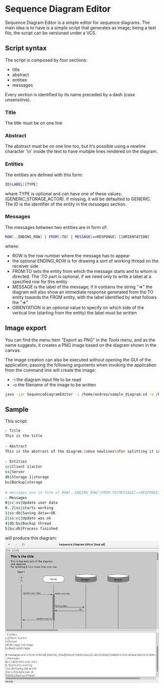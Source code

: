 # Sequence Diagram Editor
Sequence Diagram Editor is a simple editor for sequence diagrams. The main idea is to have is a simple script that generates as image; being a text file, the script can be versioned under a VCS.

## Script syntax
 
The script is composed by four sections:
* title
* abstract
* entities
* messages

Every section is identified by its name preceded by a dash (case unsensitive).

### Title
The title must be on one line

### Abstract
The abstract must be on one line too, but it's possible using a newline character '\n' inside the text to have multiple lines rendered on the diagram.

### Entities
The entities are defined with this form:
```sh
ID|LABEL[|TYPE]
```
where TYPE is optional and can have one of these values: (GENERIC,STORAGE,ACTOR). If missing, it will be defaulted to GENERIC. The ID is the identifier of the entity in the *messages* section.

### Messages
The messages between two entities are in form of:
```sh
ROW[..ENDING_ROW] | FROM[:TO] | MESSAGE[=>RESPONSE] [|ORIENTATION]
```
where:
* ROW is the row number where the message has to appear
* the optional ENDING_ROW is for drawing a sort of working thread on the receiver side
* FROM:TO sets the entity from which the message starts and to whom is directed. The :TO part is optional, if we need only to write a label at a specified row for this entity
* MESSAGE is the label of the message; if it contains the string "=>" the diagram will also show an immediate response generated from the TO entity towards the FROM entity, with the label identified by what follows the "=>"
* ORIENTATION is an optional value to specify on which side of the vertical line (starting from the entity) the label must be written

## Image export
You can find the menu item "Export as PNG" in the *Tools* menu, and as the name suggests, it creates a PNG image based on the diagram shown in the canvas.

The image creation can also be executed without opening the GUI of the application; passing the following arguments when invoking the application from the command line will create the image:
* -i the diagram input file to be read
* -o the filename of the image to be written

```sh
java -jar SequenceDiagramEditor -i /home/andrea/sample_diagram.sd -o /home/andrea/diagram.png
```

## Sample

This script:
```sh
- Title
This is the title 

- Abstract
This is the abstract of the diagram.\nUse newlines\nfor splitting it into more than one row.

- Entities
cc|Client 1|actor
ss|Server
db|Storage 1|storage
bu|Backup|storage

# messages are in form of ROW[..ENDING_ROW]|FROM:TO|MESSAGE[=>RESPONSE]|ORIENTATION where ORIENTATION = (LEFT,RIGHT)
- Messages
0|cc:ss|Update user data
0..2|ss|starts working
1|ss:db|Saving data=>OK
2|ss:cc|Update was ok
4|db:bu|Backup thread
5|bu:db|Process finished
```
will produce this diagram:
![Sequence Diagram Editor screenshot](https://raw.githubusercontent.com/andreaiacono/andreaiacono.github.io/master/img/SequenceDiagramEditor.png)
